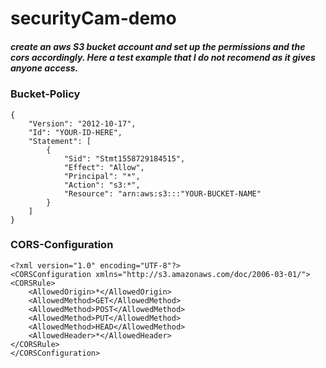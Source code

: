 # securityCam-demo

##### create an aws S3 bucket account and set up the permissions and the cors accordingly. Here a test example that I do not recomend as it gives anyone access. 

### Bucket-Policy
```
{
    "Version": "2012-10-17",
    "Id": "YOUR-ID-HERE",
    "Statement": [
        {
            "Sid": "Stmt1558729184515",
            "Effect": "Allow",
            "Principal": "*",
            "Action": "s3:*",
            "Resource": "arn:aws:s3:::"YOUR-BUCKET-NAME"
        }
    ]
}
```

### CORS-Configuration
```
<?xml version="1.0" encoding="UTF-8"?>
<CORSConfiguration xmlns="http://s3.amazonaws.com/doc/2006-03-01/">
<CORSRule>
    <AllowedOrigin>*</AllowedOrigin>
    <AllowedMethod>GET</AllowedMethod>
    <AllowedMethod>POST</AllowedMethod>
    <AllowedMethod>PUT</AllowedMethod>
    <AllowedMethod>HEAD</AllowedMethod>
    <AllowedHeader>*</AllowedHeader>
</CORSRule>
</CORSConfiguration>
```
